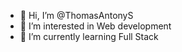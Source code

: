 - 👋 Hi, I’m @ThomasAntonyS
- 👀 I’m interested in Web development 
- 🌱 I’m currently learning Full Stack

<!---
ThomasAntonyS/ThomasAntonyS is a ✨ special ✨ repository because its `README.md` (this file) appears on your GitHub profile.
You can click the Preview link to take a look at your changes.
--->
